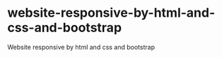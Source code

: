 # website-responsive-by-html-and-css-and-bootstrap
Website responsive by html and css and bootstrap
